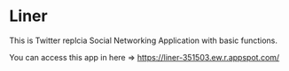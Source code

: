# Liner
This is Twitter replcia Social Networking Application with basic functions.

You can access this app in here => https://liner-351503.ew.r.appspot.com/
